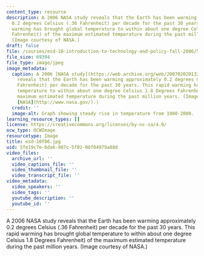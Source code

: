 ```yaml
---
content_type: resource
description: A 2006 NASA study reveals that the Earth has been warming approximately
  0.2 degrees Celsius (.36 Fahrenheit) per decade for the past 30 years. This rapid
  warming has brought global temperature to within about one degree Celsius 1.8 Degrees
  Fahrenheit) of the maximum estimated temperature during the past million years.
  (Image courtesy of NASA.)
draft: false
file: /courses/esd-10-introduction-to-technology-and-policy-fall-2006/5fe19c7e6da6987c5f0208f04979a88d_esd-10f06.jpg
file_size: 69394
file_type: image/jpeg
image_metadata:
  caption: A 2006 [NASA study](https://web.archive.org/web/20070202013249/http://www.nasa.gov/vision/earth/environment/world_warmth.html)
    reveals that the Earth has been warming approximately 0.2 degrees Celsius (.36
    Fahrenheit) per decade for the past 30 years. This rapid warming has brought global
    temperature to within about one degree Celsius 1.8 Degrees Fahrenheit) of the
    maximum estimated temperature during the past million years. (Image courtesy of
    [NASA](http://www.nasa.gov/).)
  credit: ''
  image-alt: Graph showing steady rise in temperature from 1900-2000.
learning_resource_types: []
license: https://creativecommons.org/licenses/by-nc-sa/4.0/
ocw_type: OCWImage
resourcetype: Image
title: esd-10f06.jpg
uid: 5fe19c7e-6da6-987c-5f02-08f04979a88d
video_files:
  archive_url: ''
  video_captions_file: ''
  video_thumbnail_file: ''
  video_transcript_file: ''
video_metadata:
  video_speakers: ''
  video_tags: ''
  youtube_description: ''
  youtube_id: ''
---
```

A 2006 NASA study reveals that the Earth has been warming approximately 0.2 degrees Celsius (.36 Fahrenheit) per decade for the past 30 years. This rapid warming has brought global temperature to within about one degree Celsius 1.8 Degrees Fahrenheit) of the maximum estimated temperature during the past million years. (Image courtesy of NASA.)